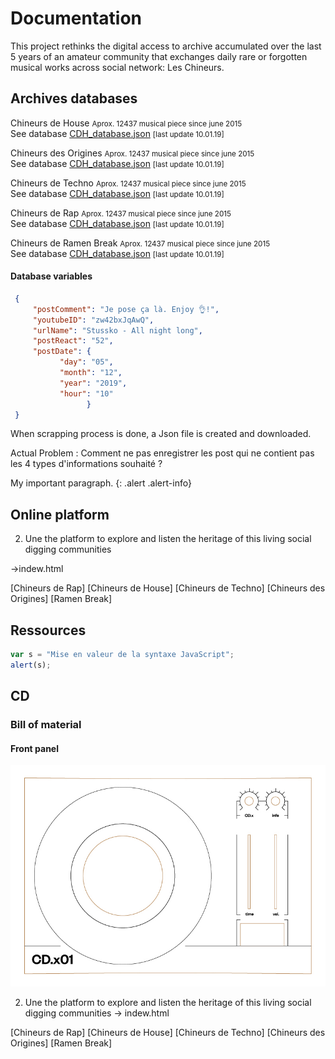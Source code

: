 # Documentation

This project rethinks the digital access to archive accumulated over the last 5 years of an amateur community that exchanges daily rare or forgotten musical works across social network: Les Chineurs.

## Archives databases

Chineurs de House <small>Aprox. 12437 musical piece since june 2015</small><br>
See database [CDH_database.json](https://www.facebook.com/groups/chineursdehouse/) <small>[last update 10.01.19]</small>

Chineurs des Origines <small>Aprox. 12437 musical piece since june 2015</small><br>
See database [CDH_database.json](https://www.facebook.com/groups/chineursdehouse/) <small>[last update 10.01.19]</small>

Chineurs de Techno <small>Aprox. 12437 musical piece since june 2015</small><br>
See database [CDH_database.json](https://www.facebook.com/groups/chineursdehouse/) <small>[last update 10.01.19]</small>

Chineurs de Rap <small>Aprox. 12437 musical piece since june 2015</small><br>
See database [CDH_database.json](https://www.facebook.com/groups/chineursdehouse/) <small>[last update 10.01.19]</small>

Chineurs de Ramen Break <small>Aprox. 12437 musical piece since june 2015</small><br>
See database [CDH_database.json](https://www.facebook.com/groups/chineursdehouse/) <small>[last update 10.01.19]</small>


#### Database variables

 ```json
  {
      "postComment": "Je pose ça là. Enjoy 👌!",
      "youtubeID": "zw42bxJqAwQ",
      "urlName": "Stussko - All night long",
      "postReact": "52",
      "postDate": {
            "day": "05",
            "month": "12",
            "year": "2019",
            "hour": "10"
                  }
  }
 ```

When scrapping process is done, a Json file is created and downloaded.

Actual Problem : Comment ne pas enregistrer les post qui ne contient pas les 4 types d'informations souhaité ? 

My important paragraph.
{: .alert .alert-info}


## Online platform


2. Une the platform to explore and listen the heritage of this living social digging communities 

&rarr;indew.html

[Chineurs de Rap]
[Chineurs de House] 
[Chineurs de Techno]
[Chineurs des Origines]
[Ramen Break]

## Ressources

 ``` javascript
 var s = "Mise en valeur de la syntaxe JavaScript";
 alert(s);
 ```


## CD

### Bill of material

#### Front panel
![Mon image](Documentation_files/frontpanel.jpg)



2. Une the platform to explore and listen the heritage of this living social digging communities 
-> indew.html

[Chineurs de Rap]
[Chineurs de House] 
[Chineurs de Techno]
[Chineurs des Origines]
[Ramen Break]
